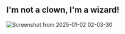 ## I'm not a clown, I'm a wizard!

<!-- make the image link to https://www.youtube.com/watch?v=-K3ztneTQuA&list=PLkjVWxqEoZvH_HF4XAP7ePcdFZbtSUhT1&index=19 -->
![Screenshot from 2025-01-02 02-03-30](https://github.com/user-attachments/assets/522aa53d-96fb-4a93-9ac7-9d024b6e5626)

